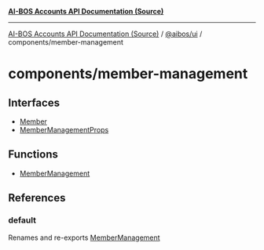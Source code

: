 [**AI-BOS Accounts API Documentation (Source)**](../../../../README.md)

***

[AI-BOS Accounts API Documentation (Source)](../../../../README.md) / [@aibos/ui](../../README.md) / components/member-management

# components/member-management

## Interfaces

- [Member](interfaces/Member.md)
- [MemberManagementProps](interfaces/MemberManagementProps.md)

## Functions

- [MemberManagement](functions/MemberManagement.md)

## References

### default

Renames and re-exports [MemberManagement](functions/MemberManagement.md)
